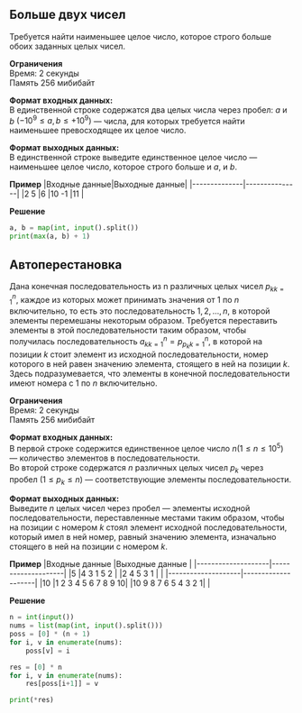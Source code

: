 ## Больше двух чисел

Требуется найти наименьшее целое число, которое строго больше обоих заданных целых чисел.

**Ограничения**  
Время: 2 секунды  
Память 256 мибибайт  

**Формат входных данных:**  
В единственной строке содержатся два целых числа через пробел: $a$ и $b$ $(−10^9 \leq a, b \leq +10^9)$ — числа, для которых требуется найти наименьшее превосходящее их целое число.


**Формат выходных данных:**  
В единственной строке выведите единственное целое число — наименьшее целое число, которое строго больше и $a$, и $b$.

**Пример**
|Входные данные|Выходные данные|
|--------------|---------------|
|2 5           |6
|10 -1         |11             |

**Решение**
```python
a, b = map(int, input().split())
print(max(a, b) + 1)
```

## Автоперестановка

Дана конечная последовательность из n различных целых чисел ${p_k}^n_{k=1}$, каждое из которых может принимать значения от 1 по $n$ включительно, то есть это последовательность ${1, 2,..., n}$, в которой элементы перемешаны некоторым образом. Требуется переставить элементы в этой последовательности таким образом, чтобы получилась последовательность ${a_k}^n_{k=1} = {p_{p_k}}^n_{k=1}$, в которой на позиции $k$ стоит элемент из исходной последовательности, номер которого в ней равен значению элемента, стоящего в ней на позиции $k$. Здесь подразумевается, что элементы в конечной последовательности имеют номера с 1 по $n$ включительно.

**Ограничения**  
Время: 2 секунды  
Память 256 мибибайт  

**Формат входных данных:**  
В первой строке содержится единственное целое число $n (1 \leq n \leq 10^5)$ — количество элементов в последовательности.  
Во второй строке содержатся $n$ различных целых чисел $p_k$ через пробел $(1 \leq p_k \leq n)$ — соответствующие элементы последовательности.


**Формат выходных данных:**  
Выведите $n$ целых чисел через пробел — элементы исходной последовательности, переставленные местами таким образом, чтобы на позиции с номером $k$ стоял элемент исходной последовательности, который имел в ней номер, равный значению элемента, изначально стоящего в ней на позиции с номером $k$.

**Пример**
|Входные данные      |Выходные данные     |
|--------------------|--------------------|
|5                   |4 3 1 5 2           |
|2 4 5 3 1           |                    |
|--------------------|--------------------|
|10                  |1 2 3 4 5 6 7 8 9 10|
|10 9 8 7 6 5 4 3 2 1|                    |

**Решение**
```python
n = int(input())
nums = list(map(int, input().split()))
poss = [0] * (n + 1)
for i, v in enumerate(nums):
    poss[v] = i

res = [0] * n
for i, v in enumerate(nums):
    res[poss[i+1]] = v

print(*res)
```